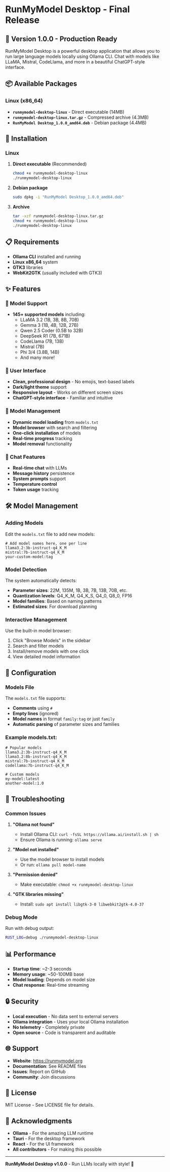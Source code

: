 # RunMyModel Desktop - Final Release

## 🎉 Version 1.0.0 - Production Ready

RunMyModel Desktop is a powerful desktop application that allows you to run large language models locally using Ollama CLI. Chat with models like LLaMA, Mistral, CodeLlama, and more in a beautiful ChatGPT-style interface.

## 📦 Available Packages

### Linux (x86_64)
- **`runmymodel-desktop-linux`** - Direct executable (14MB)
- **`runmymodel-desktop-linux.tar.gz`** - Compressed archive (4.3MB)
- **`RunMyModel Desktop_1.0.0_amd64.deb`** - Debian package (4.4MB)

## 🚀 Installation

### Linux
1. **Direct executable** (Recommended)
   ```bash
   chmod +x runmymodel-desktop-linux
   ./runmymodel-desktop-linux
   ```

2. **Debian package**
   ```bash
   sudo dpkg -i "RunMyModel Desktop_1.0.0_amd64.deb"
   ```

3. **Archive**
   ```bash
   tar -xzf runmymodel-desktop-linux.tar.gz
   chmod +x runmymodel-desktop-linux
   ./runmymodel-desktop-linux
   ```

## 📋 Requirements

- **Ollama CLI** installed and running
- **Linux x86_64** system
- **GTK3** libraries
- **WebKit2GTK** (usually included with GTK3)

## ✨ Features

### 🤖 Model Support
- **145+ supported models** including:
  - LLaMA 3.2 (1B, 3B, 8B, 70B)
  - Gemma 3 (1B, 4B, 12B, 27B)
  - Qwen 2.5 Coder (0.5B to 32B)
  - DeepSeek R1 (7B, 671B)
  - CodeLlama (7B, 13B)
  - Mistral (7B)
  - Phi 3/4 (3.8B, 14B)
  - And many more!

### 🎨 User Interface
- **Clean, professional design** - No emojis, text-based labels
- **Dark/light theme** support
- **Responsive layout** - Works on different screen sizes
- **ChatGPT-style interface** - Familiar and intuitive

### 🔧 Model Management
- **Dynamic model loading** from `models.txt`
- **Model browser** with search and filtering
- **One-click installation** of models
- **Real-time progress** tracking
- **Model removal** functionality

### 💬 Chat Features
- **Real-time chat** with LLMs
- **Message history** persistence
- **System prompts** support
- **Temperature control**
- **Token usage** tracking

## 🛠️ Model Management

### Adding Models
Edit the `models.txt` file to add new models:
```
# Add model names here, one per line
llama3.2:3b-instruct-q4_K_M
mistral:7b-instruct-q4_K_M
your-custom-model:tag
```

### Model Detection
The system automatically detects:
- **Parameter sizes**: 22M, 135M, 1B, 3B, 7B, 13B, 70B, etc.
- **Quantization levels**: Q4_K_M, Q4_K_S, Q4_0, Q8_0, FP16
- **Model families**: Based on naming patterns
- **Estimated sizes**: For download planning

### Interactive Management
Use the built-in model browser:
1. Click "Browse Models" in the sidebar
2. Search and filter models
3. Install/remove models with one click
4. View detailed model information

## 🔧 Configuration

### Models File
The `models.txt` file supports:
- **Comments** using `#`
- **Empty lines** (ignored)
- **Model names** in format `family:tag` or just `family`
- **Automatic parsing** of parameter sizes and families

### Example models.txt:
```
# Popular models
llama3.2:3b-instruct-q4_K_M
llama3.2:8b-instruct-q4_K_M
mistral:7b-instruct-q4_K_M
codellama:7b-instruct-q4_K_M

# Custom models
my-model:latest
another-model:1.0
```

## 🐛 Troubleshooting

### Common Issues

1. **"Ollama not found"**
   - Install Ollama CLI: `curl -fsSL https://ollama.ai/install.sh | sh`
   - Ensure Ollama is running: `ollama serve`

2. **"Model not installed"**
   - Use the model browser to install models
   - Or run: `ollama pull model-name`

3. **"Permission denied"**
   - Make executable: `chmod +x runmymodel-desktop-linux`

4. **"GTK libraries missing"**
   - Install: `sudo apt install libgtk-3-0 libwebkit2gtk-4.0-37`

### Debug Mode
Run with debug output:
```bash
RUST_LOG=debug ./runmymodel-desktop-linux
```

## 📊 Performance

- **Startup time**: ~2-3 seconds
- **Memory usage**: ~50-100MB base
- **Model loading**: Depends on model size
- **Chat response**: Real-time streaming

## 🔒 Security

- **Local execution** - No data sent to external servers
- **Ollama integration** - Uses your local Ollama installation
- **No telemetry** - Completely private
- **Open source** - Code is transparent and auditable

## 🌐 Support

- **Website**: https://runmymodel.org
- **Documentation**: See README files
- **Issues**: Report on GitHub
- **Community**: Join discussions

## 📄 License

MIT License - See LICENSE file for details.

## 🙏 Acknowledgments

- **Ollama** - For the amazing LLM runtime
- **Tauri** - For the desktop framework
- **React** - For the UI framework
- **All contributors** - For making this possible

---

**RunMyModel Desktop v1.0.0** - Run LLMs locally with style! 🚀
